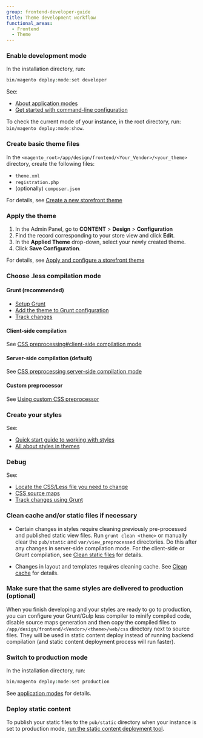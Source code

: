 ```yaml
---
group: frontend-developer-guide
title: Theme development workflow
functional_areas:
  - Frontend
  - Theme
---
```


### Enable development mode

In the installation directory, run:

```php
bin/magento deploy:mode:set developer
```

See:

*  [About application modes](https://devdocs.magento.com/guides/v2.4/config-guide/bootstrap/magento-modes.html)
*  [Get started with command-line configuration](https://devdocs.magento.com/guides/v2.4/config-guide/cli/config-cli-subcommands.html)

<InlineAlert variant="success" slots="text"/>

To check the current mode of your instance, in the root directory, run: `bin/magento deploy:mode:show`.

### Create basic theme files

In the `<magento_root>/app/design/frontend/<Your_Vendor>/<your_theme>` directory, create the following files:

*  `theme.xml`
*  `registration.php`
*  (optionally) `composer.json`

For details, see [Create a new storefront theme](create-storefront.md)

### Apply the theme

1. In the Admin Panel, go to **CONTENT** > **Design** > **Configuration**
1. Find the record corresponding to your store view and click **Edit**.
1. In the **Applied Theme** drop-down, select your newly created theme.
1. Click **Save Configuration**.

For details, see [Apply and configure a storefront theme](apply-storefront.md)

### Choose .less compilation mode

#### Grunt (recommended)

*  [Setup Grunt](../tools/grunt.md)
*  [Add the theme to Grunt configuration](../css/debug.md#adding-themes-to-grunt-configuration)
*  [Track changes](../css/debug.md#use-cases-of-tracking-changes-using-grunt)

#### Client-side compilation

See [CSS preprocessing#client-side compilation mode](../css/preprocess.md#client-side-less-compilation)

#### Server-side compilation (default)

See [CSS preprocessing server-side compilation mode](../css/preprocess.md#server-side-less-compilation)

#### Custom preprocessor

See [Using custom CSS preprocessor](../css/custom-preprocessor/index.md)

### Create your styles

See:

*  [Quick start guide to working with styles](../css/quickstart/index.md)
*  [All about styles in themes](../css/index.md)

### Debug

See:

*  [Locate the CSS/Less file you need to change](debug.md)
*  [CSS source maps](../css/debug.md#css-source-maps)
*  [Track changes using Grunt](../css/debug.md#use-cases-of-tracking-changes-using-grunt)

### Clean cache and/or static files if necessary

*  Certain changes in styles require cleaning previously pre-processed and published static view files. Run `grunt clean <theme>` or manually clear the `pub/static` and `var/view_preprocessed` directories. Do this after any changes in server-side compilation mode. For the client-side or Grunt compilation, see [Clean static files](../caching.md#clean-static-files) for details.

*  Changes in layout and templates requires cleaning cache. See [Clean cache](../caching.md#clean-cache) for details.

### Make sure that the same styles are delivered to production (optional)

When you finish developing and your styles are ready to go to production, you can configure your Grunt/Gulp less compiler to minify compiled code, disable source maps generation and then copy the compiled files to `/app/design/frontend/<Vendor>/<theme>/web/css` directory next to source files. They will be used in static content deploy instead of running backend compilation (and static content deployment process will run faster).

### Switch to production mode

In the installation directory, run:

```php
bin/magento deploy:mode:set production
```

See [application modes](https://devdocs.magento.com/guides/v2.4/config-guide/bootstrap/magento-modes.html#production-mode) for details.

### Deploy static content

To publish your static files to the `pub/static` directory when your instance is set to production mode, [run the static content deployment tool](https://devdocs.magento.com/guides/v2.4/config-guide/cli/config-cli-subcommands-static-view.html).
